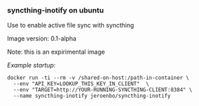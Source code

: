 ### syncthing-inotify on ubuntu
Use to enable active file sync with syncthing

Image version: 0.1-alpha

Note:  this is an expirimental image



*Example startup:*
```
docker run -ti --rm -v /shared-on-host:/path-in-container \
  --env "API_KEY=LOOKUP_THIS_KEY_IN_CLIENT"  \
  --env "TARGET=http://YOUR-RUNNING-SYNCTHING-CLIENT:8384" \
  --name syncthing-inotify jeroenbo/syncthing-inotify
```
